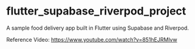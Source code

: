 # flutter_supabase_riverpod_project

A sample food delivery app built in Flutter using Supabase and Riverpod.

Reference Video: https://www.youtube.com/watch?v=851hEJRMlvw
